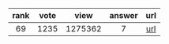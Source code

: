 
| rank | vote | view | answer | url |
|:-:|:-:|:-:|:-:|:-:|
|69|1235|1275362|7| [url](http://stackoverflow.com/questions/4706499/how-do-you-append-to-a-file) |
